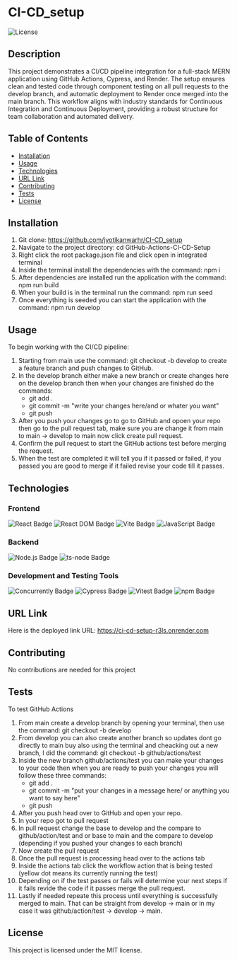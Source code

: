 # CI-CD_setup
![License](https://img.shields.io/badge/License-MIT-blue.svg)
  ## Description
This project demonstrates a CI/CD pipeline integration for a full-stack MERN application using GitHub Actions, Cypress, and Render. The setup ensures clean and tested code through component testing on all pull requests to the develop branch, and automatic deployment to Render once merged into the main branch. This workflow aligns with industry standards for Continuous Integration and Continuous Deployment, providing a robust structure for team collaboration and automated delivery.
  ## Table of Contents
  - [Installation](#installation)
  - [Usage](#usage)
  - [Technologies](#technologies)
  - [URL Link](#url-link)
  - [Contributing](#contributing)
  - [Tests](#tests)
  - [License](#license)

  ## Installation
  1. Git clone: https://github.com/jyotikanwarhr/CI-CD_setup
  2. Navigate to the project directory: cd GitHub-Actions-CI-CD-Setup
  3. Right click the root package.json file and click open in integrated terminal
  4. Inside the terminal install the dependencies with the command: npm i
  5. After dependencies are installed run the application with the command: npm run build
  6. When your build is in the terminal run the command: npm run seed
  7. Once everything is seeded you can start the application with the command: npm run develop
  ## Usage
  To begin working with the CI/CD pipeline:
  1. Starting from main use the command: git checkout -b develop to create a feature branch and push changes to GitHub.
  2. In the develop branch either make a new branch or create changes here on the develop branch then when your changes are finished do the commands:
        - git add .
        - git commit -m "write your changes here/and or whater you want"
        - git push
  3. After you push your changes go to go to GitHub and opoen your repo then go to the pull request tab, make sure you are change it from main to main -> develop to main now click create pull request.
  4. Confirm the pull request to start the GitHub actions test before merging the request.
  5. When the test are completed it will tell you if it passed or failed, if you passed you are good to merge if it failed revise your code till it passes.
  ## Technologies
### Frontend
![React Badge](https://img.shields.io/badge/React-61DAFB?style=for-the-badge&logo=react&logoColor=white)
![React DOM Badge](https://img.shields.io/badge/React%20DOM-61DAFB?style=for-the-badge&logo=react&logoColor=white)
![Vite Badge](https://img.shields.io/badge/Vite-646CFF?style=for-the-badge&logo=vite&logoColor=white)
![JavaScript Badge](https://img.shields.io/badge/JavaScript-323330?style=for-the-badge&logo=javascript&logoColor=F7DF1E)
### Backend
![Node.js Badge](https://img.shields.io/badge/Node.js-339933?style=for-the-badge&logo=nodedotjs&logoColor=white)
![ts-node Badge](https://img.shields.io/badge/ts--node-3178C6?style=for-the-badge&logo=typescript&logoColor=white)
### Development and Testing Tools
![Concurrently Badge](https://img.shields.io/badge/Concurrently-000000?style=for-the-badge&logo=concurrently&logoColor=white)
![Cypress Badge](https://img.shields.io/badge/Cypress-17202C?style=for-the-badge&logo=cypress&logoColor=white)
![Vitest Badge](https://img.shields.io/badge/Vitest-6E9F18?style=for-the-badge&logo=vitest&logoColor=white)
![npm Badge](https://img.shields.io/badge/npm-CB3837?style=for-the-badge&logo=npm&logoColor=white)
  ## URL Link
  Here is the deployed link URL: https://ci-cd-setup-r3ls.onrender.com
  ## Contributing
  No contributions are needed for this project
  ## Tests
 To test GitHub Actions
 1. From main create a develop branch by opening your terminal, then use the command: git checkout -b develop
 2. From develop you can also create another branch so updates dont go directly to main buy also using the terminal and cheacking out a new branch, I did the command: git checkout -b github/actions/test
 3. Inside the new branch github/actions/test you can make your changes to your code then when you are ready to push your changes you will follow these three commands:
    - git add .
    -  git commit -m "put your changes in a message here/ or anything you want to say here"
    -  git push
 4. After you push head over to GitHub and open your repo.
 5. In your repo got to pull request
 6. In pull request change the base to develop and the compare to github/action/test and or base to main and the compare to develop (depending if you pushed your changes to each branch)
 7. Now create the pull request
 8. Once the pull request is processing head over to the actions tab
 9. Inside the actions tab click the workflow action that is being tested (yellow dot means its currently running the test)
 10. Depending on if the test passes or fails will determine your next steps if it fails revide the code if it passes merge the pull request.
 11. Lastly if needed repeate this process until everything is successfully merged to main. That can be straight from develop -> main or in my case it was github/action/test -> develop -> main.
  ## License
  This project is licensed under the MIT license.
